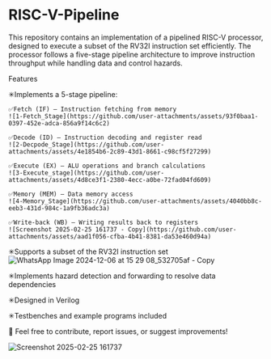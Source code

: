 # RISC-V-Pipeline

This repository contains an implementation of a pipelined RISC-V processor, designed to execute a subset of the RV32I instruction set efficiently. The processor follows a five-stage pipeline architecture to improve instruction throughput while handling data and control hazards.

Features

  ✳Implements a 5-stage pipeline:
  
    ✅Fetch (IF) – Instruction fetching from memory
    ![1-Fetch_Stage](https://github.com/user-attachments/assets/93f0baa1-0397-452e-adca-856a9f14c6c2)

    ✅Decode (ID) – Instruction decoding and register read
    ![2-Decpode_Stage](https://github.com/user-attachments/assets/4e1854b6-2c89-43d1-8661-c98cf5f27299)

    ✅Execute (EX) – ALU operations and branch calculations
    ![3-Execute_stage](https://github.com/user-attachments/assets/4d8ce3f1-2380-4ecc-a0be-72fad04fd609)

    ✅Memory (MEM) – Data memory access
    ![4-Memory_Stage](https://github.com/user-attachments/assets/4040bb8c-eeb3-431d-984c-1a9fb36adc3a)

    ✅Write-back (WB) – Writing results back to registers
    ![Screenshot 2025-02-25 161737 - Copy](https://github.com/user-attachments/assets/aad1f056-cfba-4b41-8381-da53e460d94a)

  ✳Supports a subset of the RV32I instruction set
  ![WhatsApp Image 2024-12-06 at 15 29 08_532705af - Copy](https://github.com/user-attachments/assets/43dccb5d-e8aa-4dba-a42d-1e3ac6d53ea0)

  ✳Implements hazard detection and forwarding to resolve data dependencies

  ✳Designed in Verilog

  ✳Testbenches and example programs included

🚀 Feel free to contribute, report issues, or suggest improvements!

![Screenshot 2025-02-25 161737](https://github.com/user-attachments/assets/08d66922-9b00-4f58-9a2f-ef6e7e3d8a52)
